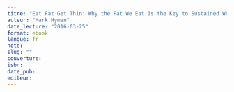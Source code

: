 ```yaml
---
titre: "Eat Fat Get Thin: Why the Fat We Eat Is the Key to Sustained Weight Loss and Vibrant Health "
auteur: "Mark Hyman"
date_lecture: "2016-03-25"
format: ebook
langue: fr
note:
slug: ""
couverture: 
isbn: 
date_pub: 
editeur: 
---
```

